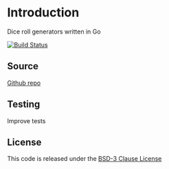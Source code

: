 # Introduction

Dice roll generators written in Go

[![Build Status](https://travis-ci.org/pconcepcion/dice.svg?branch=develop)](https://travis-ci.org/pconcepcion/dice)

## Source

[Github repo](https://github.com/pconcepcion/dice.git)

## Testing

Improve tests

## License

This code is released under the [BSD-3 Clause License](http://opensource.org/licenses/BSD-3-Clause)
